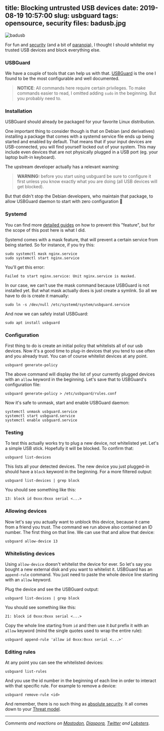 title: Blocking untrusted USB devices
date: 2019-08-19 10:57:00
slug: usbguard
tags: opensource, security
files: badusb.jpg
---

![badusb](badusb.jpg)

For fun and [security](https://www.wired.com/2014/07/usb-security/) (and a bit of [paranoia](https://web.archive.org/web/20170618122633/https://www.electronicproducts.com/Hardware/Computers/What_is_a_mouse_jiggler_and_why_does_the_FBI_use_it_when_seizing_computers.aspx)), I thought I should whitelist my trusted USB devices and block everything else.

### USBGuard

We have a couple of tools that can help us with that. [USBGuard](https://usbguard.github.io/) is the one I found to be the most configurable and well documented.

> **NOTICE**: All commands here require certain privileges. To make commands easier to read, I omitted adding `sudo` in the beginning. But you probably need to.

### Installation

USBGuard should already be packaged for your favorite Linux distribution.

One important thing to consider though is that on Debian (and derivatives) installing a package that comes with a systemd service file ends up being started and enabled by default. That means that if your input devices are USB-connected, you will find yourself locked out of your system. This may include even devices that are not physically plugged in a USB port (eg. your laptop built-in keyboard).

The upstream developer actually has a relevant warning:

> **WARNING:** before you start using usbguard be sure to configure it first unless you know exactly what you are doing (all USB devices will get blocked).

But that didn't stop the Debian developers, who maintain that package, to allow USBGuard daemon to start with zero configuration 🤷

### Systemd

You can find more [detailed guides](https://major.io/2016/05/05/preventing-ubuntu-16-04-starting-daemons-package-installed/) on how to prevent this "feature", but for the scope of this post here is what I did.

Systemd comes with a mask feature, that will prevent a certain service from being started. So for instance, if you try this:

    sudo systemctl mask nginx.service
    sudo systemctl start nginx.service

You'll get this error:

    Failed to start nginx.service: Unit nginx.service is masked.

In our case, we can't use the mask command because USBGuard is not installed yet. But what mask actually does is just create a symlink. So all we have to do is create it manually:

    sudo ln -s /dev/null /etc/systemd/system/usbguard.service

And now we can safely install USBGuard:

    sudo apt install usbguard

### Configuration

First thing to do is create an initial policy that whitelists all of our usb devices. Now it's a good time to plug-in devices that you tend to use often and you already trust. You can of course whitelist devices at any point.

    usbguard generate-policy

The above command will display the list of your currently plugged devices with an `allow` keyword in the beginning. Let's save that to USBGuard's configuration file:

    usbguard generate-policy > /etc/usbguard/rules.conf

Now it's safe to unmask, start and enable USBGuard daemon:

    systemctl unmask usbguard.service
    systemctl start usbguard.service
    systemctl enable usbguard.service


### Testing

To test this actually works try to plug a new device, not whitelisted yet. Let's a simple USB stick. Hopefully it will be blocked. To confirm that:

    usbguard list-devices

This lists all your detected devices. The new device you just plugged-in should have a `block` keyword in the beginning. For a more filtered output:

    usbguard list-devices | grep block

You should see something like this:

    13: block id 0xxx:0xxx serial <...>

### Allowing devices

Now let's say you actually want to unblock this device, because it came from a friend you trust. The command we run above also contained an ID number. The first thing on that line. We can use that and allow that device:

    usbguard allow-device 13

### Whitelisting devices

Using `allow-device` doesn't whitelist the device for ever. So let's say you bought a new external disk and you want to whitelist it. USBGuard has an `append-rule` command. You just need to paste the whole device line starting with an `allow` keyword.

Plug the device and see the USBGuard output:

    usbguard list-devices | grep block

You should see something like this:

    21: block id 0xxx:0xxx serial <...>

Copy the whole line starting from `id` and then use it *but* prefix it with an `allow` keyword (mind the single quotes used to wrap the entire rule):

    usbguard append-rule 'allow id 0xxx:0xxx serial <...>'

### Editing rules

At any point you can see the whitelisted devices:

    usbguard list-rules

And you use the id number in the beginning of each line in order to interact with that specific rule. For example to remove a device:

    usbguard remove-rule <id>

And remember, there is no such thing as [absolute security](https://xkcd.com/538/). It all comes down to your [Threat model](https://ssd.eff.org/en/glossary/threat-model).

<hr>

*Comments and reactions on [Mastodon](https://libretooth.gr/@comzeradd/102642480309495265), [Diaspora](https://librenet.gr/posts/2479827), [Twitter](https://twitter.com/comzeradd/status/1163352092230205440) and [Lobsters](https://lobste.rs/s/itnef7/blocking_untrusted_usb_devices)*.
